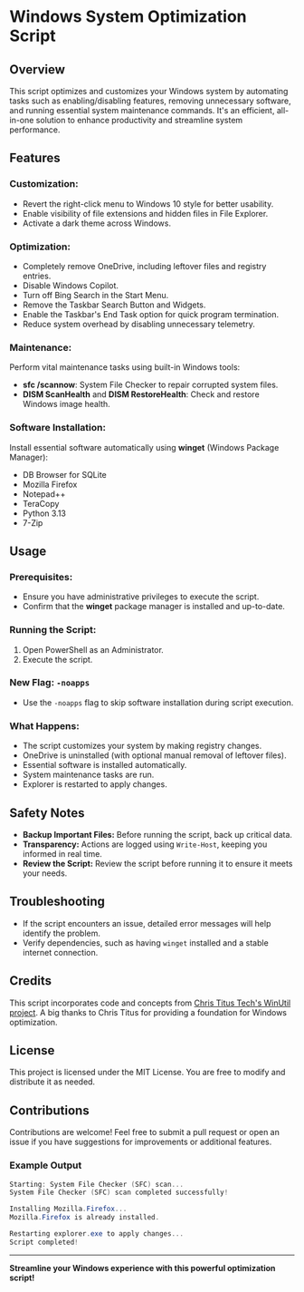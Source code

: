 # Windows System Optimization Script

## Overview
This script optimizes and customizes your Windows system by automating tasks such as enabling/disabling features, removing unnecessary software, and running essential system maintenance commands. It's an efficient, all-in-one solution to enhance productivity and streamline system performance.

## Features

### Customization:
- Revert the right-click menu to Windows 10 style for better usability.
- Enable visibility of file extensions and hidden files in File Explorer.
- Activate a dark theme across Windows.

### Optimization:
- Completely remove OneDrive, including leftover files and registry entries.
- Disable Windows Copilot.
- Turn off Bing Search in the Start Menu.
- Remove the Taskbar Search Button and Widgets.
- Enable the Taskbar's End Task option for quick program termination.
- Reduce system overhead by disabling unnecessary telemetry.

### Maintenance:
Perform vital maintenance tasks using built-in Windows tools:
- **sfc /scannow**: System File Checker to repair corrupted system files.
- **DISM ScanHealth** and **DISM RestoreHealth**: Check and restore Windows image health.

### Software Installation:
Install essential software automatically using **winget** (Windows Package Manager):
- DB Browser for SQLite
- Mozilla Firefox
- Notepad++
- TeraCopy
- Python 3.13
- 7-Zip

## Usage

### Prerequisites:
- Ensure you have administrative privileges to execute the script.
- Confirm that the **winget** package manager is installed and up-to-date.

### Running the Script:
1. Open PowerShell as an Administrator.
2. Execute the script.

### New Flag: `-noapps`
- Use the `-noapps` flag to skip software installation during script execution.

### What Happens:
- The script customizes your system by making registry changes.
- OneDrive is uninstalled (with optional manual removal of leftover files).
- Essential software is installed automatically.
- System maintenance tasks are run.
- Explorer is restarted to apply changes.

## Safety Notes
- **Backup Important Files:** Before running the script, back up critical data.
- **Transparency:** Actions are logged using `Write-Host`, keeping you informed in real time.
- **Review the Script:** Review the script before running it to ensure it meets your needs.

## Troubleshooting
- If the script encounters an issue, detailed error messages will help identify the problem.
- Verify dependencies, such as having `winget` installed and a stable internet connection.

## Credits
This script incorporates code and concepts from [Chris Titus Tech's WinUtil project](https://github.com/ChrisTitusTech/winutil). A big thanks to Chris Titus for providing a foundation for Windows optimization.

## License
This project is licensed under the MIT License. You are free to modify and distribute it as needed.

## Contributions
Contributions are welcome! Feel free to submit a pull request or open an issue if you have suggestions for improvements or additional features.

### Example Output
```powershell
Starting: System File Checker (SFC) scan...
System File Checker (SFC) scan completed successfully!

Installing Mozilla.Firefox...
Mozilla.Firefox is already installed.

Restarting explorer.exe to apply changes...
Script completed!
```

---

**Streamline your Windows experience with this powerful optimization script!**
